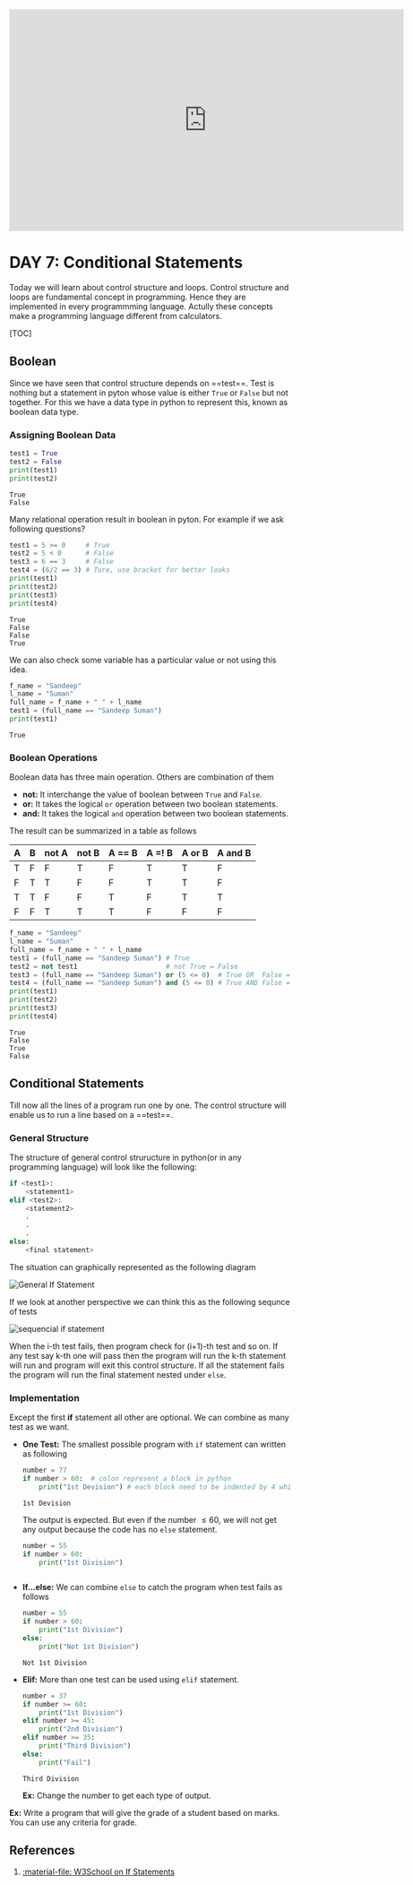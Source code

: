 
<iframe width="704" height="396" src="https://www.youtube.com/embed/9PlF1UYVnXQ" title="YouTube video player" frameborder="0" allow="accelerometer; autoplay; clipboard-write; encrypted-media; gyroscope; picture-in-picture" allowfullscreen></iframe>

# DAY 7: Conditional Statements

Today we will learn about control structure and loops. Control structure and loops are fundamental concept in programming. Hence they are implemented in every programmming language. Actully these concepts make a programming language different from calculators. 

[TOC]

## Boolean

Since we have seen that control structure depends on ==test==. Test is nothing but a statement in pyton whose value is either `True` or `False` but not together. For this we have a data type in python to represent this, known as boolean data type. 

### Assigning Boolean Data

``` python
test1 = True
test2 = False
print(test1)
print(test2)
```

``` shell
True
False
```

Many relational operation result in boolean in pyton. For example if we ask following questions?

``` python
test1 = 5 >= 0     # True
test2 = 5 < 0      # False
test3 = 6 == 3     # False
test4 = (6/2 == 3) # Ture, use bracket for better looks
print(test1)
print(test2)
print(test3)
print(test4)
```

``` shell
True
False
False
True
```

We can also check some variable has a particular value or not using this idea. 

``` python
f_name = "Sandeep"
l_name = "Suman"
full_name = f_name + " " + l_name
test1 = (full_name == "Sandeep Suman") 
print(test1)
```

``` shell
True
```

### Boolean Operations

Boolean data has three main operation. Others are combination of them

- **not:** It interchange the value of boolean between `True` and `False`.
- **or:** It takes the logical `or` operation between two boolean statements.
- **and:** It takes the logical `and` operation between two boolean statements.

The result can be summarized in a table as follows

| A | B | not A | not B | A == B | A =! B | A or B | A and B |
|---|---|-------|-------|--------|--------|--------|---------|
| T | F | F     | T     | F      | T      | T      | F       |
| F | T | T     | F     | F      | T      | T      | F       |
| T | T | F     | F     | T      | F      | T      | T       |
| F | F | T     | T     | T      | F      | F      | F       |

``` python 
f_name = "Sandeep"
l_name = "Suman"
full_name = f_name + " " + l_name
test1 = (full_name == "Sandeep Suman") # True 
test2 = not test1                      # not True = False
test3 = (full_name == "Sandeep Suman") or (5 <= 0)  # True OR  False = True
test4 = (full_name == "Sandeep Suman") and (5 <= 0) # True AND False = False
print(test1)
print(test2)
print(test3)
print(test4)
```

``` shell
True
False
True
False
```

## Conditional Statements

Till now all the lines of a program run one by one. The control structure will enable us to run a line based on a ==test==. 

### General Structure 

The structure of general control struructure in python(or in any programming language) will look like the following:

``` python
if <test1>:
    <statement1>
elif <test2>:
    <statement2>
    .
    .
    .
else:
    <final statement>
```

The situation can graphically represented as the following diagram

![General If Statement](./image/general-if-statement.svg)

If we look at another perspective we can think this as the following sequnce of tests

![sequencial if statement](./image/sequencial-test.svg)

When the i-th test fails, then program check for (i+1)-th test and so on. If any test say k-th one will pass then the program will run the k-th statement will run and program will exit this control structure. If all the statement fails the program will run the final statement nested under `else`. 

### Implementation 

Except the first **if** statement all other are optional. We can combine as many test as we want. 

- **One Test:** The smallest possible program with `if` statement can written as following

    ``` python
    number = 77
    if number > 60:  # colon represent a block in python
        print("1st Devision") # each block need to be indented by 4 whitespace
    ```

    ``` shell
    1st Devision
    ```

    The output is expected. But even if the number $\leq 60$, we will not get any output because the code has no `else` statement.

    ``` python
    number = 55
    if number > 60:
        print("1st Division")
    ```

    ``` shell

    ```

- **If...else:** We can combine `else` to catch the program when test fails as follows

    ``` python
    number = 55
    if number > 60:
        print("1st Division") 
    else:
        print("Not 1st Division")
    ```

    ``` shell
    Not 1st Division
    ```

- **Elif:** More than one test can be used using `elif` statement. 

    ``` python 
    number = 37
    if number >= 60:
        print("1st Division") 
    elif number >= 45:
        print("2nd Division")
    elif number >= 35:
        print("Third Division")
    else:
        print("Fail")
    ```

    ``` shell
    Third Division
    ```

    **Ex:** Change the number to get each type of output.

**Ex:** Write a program that will give the grade of a student based on marks. You can use any criteria for grade.

## References 

1. [:material-file: W3School on If Statements](https://www.w3schools.com/python/python_conditions.asp)
